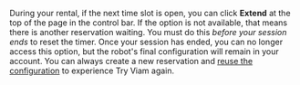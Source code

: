 During your rental, if the next time slot is open, you can click **Extend** at the top of the page in the control bar.
If the option is not available, that means there is another reservation waiting.
You must do this *before your session ends* to reset the timer.
Once your session has ended, you can no longer access this option, but the robot's final configuration will remain in your account.
You can always create a new reservation and [reuse the configuration](/try-viam/faq/#how-can-i-reuse-my-rented-rover) to experience Try Viam again.
